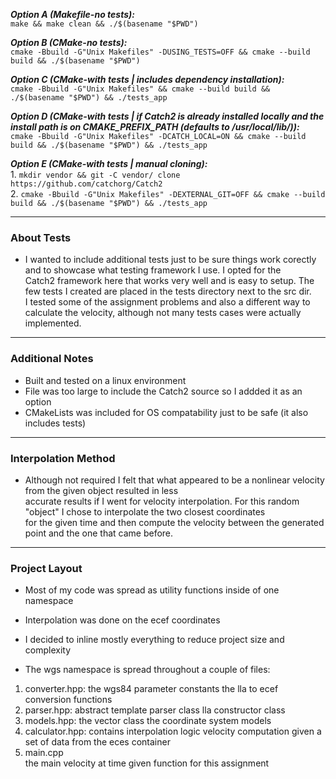 ***Option A (Makefile-no tests):***    
    `make && make clean && ./$(basename "$PWD")`

***Option B (CMake-no tests):***  
    `cmake -Bbuild -G"Unix Makefiles" -DUSING_TESTS=OFF && cmake --build build && ./$(basename "$PWD")`  

***Option C (CMake-with tests | includes dependency installation):***  
    `cmake -Bbuild -G"Unix Makefiles" && cmake --build build && ./$(basename "$PWD") && ./tests_app`

***Option D (CMake-with tests | if Catch2 is already installed locally and the install path is on CMAKE_PREFIX_PATH (defaults to /usr/local/lib/)):***  
    `cmake -Bbuild -G"Unix Makefiles" -DCATCH_LOCAL=ON && cmake --build build && ./$(basename "$PWD") && ./tests_app`

***Option E (CMake-with tests | manual cloning):***  
    1. `mkdir vendor && git -C vendor/ clone https://github.com/catchorg/Catch2`  
    2. `cmake -Bbuild -G"Unix Makefiles" -DEXTERNAL_GIT=OFF && cmake --build build && ./$(basename "$PWD") && ./tests_app`  

---
### About Tests
* I wanted to include additional tests just to be sure things work corectly and to showcase what testing framework I use. I opted for the  
Catch2 framework here that works very well and is easy to setup. The few tests I created are placed in the tests directory next to the src dir.  
I tested some of the assignment problems and also a different way to calculate the velocity, although not many tests cases were actually implemented.

---
### Additional Notes
* Built and tested on a linux environment
* File was too large to include the Catch2 source so I addded it as an option
* CMakeLists was included for OS compatability just to be safe (it also includes tests)

---
### Interpolation Method
* Although not required I felt that what appeared to be a nonlinear velocity from the given object resulted in less  
accurate results if I went for velocity interpolation. For this random "object" I chose to interpolate the two closest coordinates  
for the given time and then compute the velocity between the generated point and the one that came before.

---
### Project Layout
* Most of my code was spread as utility functions inside of one namespace
* Interpolation was done on the ecef coordinates
* I decided to inline mostly everything to reduce project size and complexity

* The wgs namespace is spread throughout a couple of files: 
1. converter.hpp:
        the wgs84 parameter constants
        the lla to ecef conversion functions
2. parser.hpp:
        abstract template parser class
        lla constructor class
3. models.hpp:
        the vector class
        the coordinate system models
4. calculator.hpp:
        contains interpolation logic
        velocity computation given a set of data from the eces container
5. main.cpp    
        the main velocity at time given function for this assignment 
